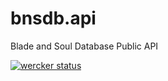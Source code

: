 # bnsdb.api
Blade and Soul Database Public API

[![wercker status](https://app.wercker.com/status/f6683f16543e59b1a577dc82d291d676/s "wercker status")](https://app.wercker.com/project/bykey/f6683f16543e59b1a577dc82d291d676)

